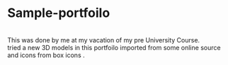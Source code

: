 # Sample-portfoilo
<br>
This was done by me at my vacation of my pre University Course.
<br>
tried a new 3D models in this portfoilo imported from some online source and icons from box icons .
